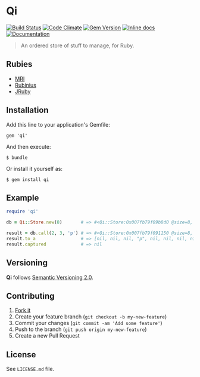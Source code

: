 # Qi

[![Build Status](https://travis-ci.org/cyril/qi.rb.svg?branch=master)][travis]
[![Code Climate](https://codeclimate.com/github/cyril/qi.rb/badges/gpa.svg)][codeclimate]
[![Gem Version](https://badge.fury.io/rb/qi.svg)][gem]
[![Inline docs](http://inch-ci.org/github/cyril/qi.rb.svg?branch=master)][inchpages]
[![Documentation](http://img.shields.io/:yard-docs-38c800.svg)][rubydoc]

> An ordered store of stuff to manage, for Ruby.

## Rubies

* [MRI](https://www.ruby-lang.org/)
* [Rubinius](http://rubini.us/)
* [JRuby](http://jruby.org/)

## Installation

Add this line to your application's Gemfile:

    gem 'qi'

And then execute:

    $ bundle

Or install it yourself as:

    $ gem install qi

## Example

```ruby
require 'qi'

db = Qi::Store.new(8)       # => #<Qi::Store:0x007fb79f09b8d0 @size=8, @captured=nil, @position={}>

result = db.call(2, 3, 'p') # => #<Qi::Store:0x007fb79f091150 @size=8, @captured=nil, @position={3=>"p"}>
result.to_a                 # => [nil, nil, nil, "p", nil, nil, nil, nil]
result.captured             # => nil
```

## Versioning

__Qi__ follows [Semantic Versioning 2.0](http://semver.org/).

## Contributing

1. [Fork it](https://github.com/cyril/qi.rb/fork)
2. Create your feature branch (`git checkout -b my-new-feature`)
3. Commit your changes (`git commit -am 'Add some feature'`)
4. Push to the branch (`git push origin my-new-feature`)
5. Create a new Pull Request

## License

See `LICENSE.md` file.

[gem]: https://rubygems.org/gems/qi
[travis]: https://travis-ci.org/cyril/qi.rb
[codeclimate]: https://codeclimate.com/github/cyril/qi.rb
[inchpages]: http://inch-ci.org/github/cyril/qi.rb
[rubydoc]: http://rubydoc.info/gems/qi/frames
